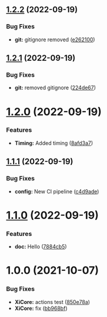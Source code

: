 ## [1.2.2](https://github.com/hww/XiCore/compare/v1.2.1...v1.2.2) (2022-09-19)


### Bug Fixes

* **git:** gitignore removed ([e262100](https://github.com/hww/XiCore/commit/e262100e5c37ae0f55f35f84009b3a376bf4a4e3))

## [1.2.1](https://github.com/hww/XiCore/compare/v1.2.0...v1.2.1) (2022-09-19)


### Bug Fixes

* **git:** removed gitignore ([224de67](https://github.com/hww/XiCore/commit/224de6714de5c1b896df14e4a88d83c111145039))

# [1.2.0](https://github.com/hww/XiCore/compare/v1.1.1...v1.2.0) (2022-09-19)


### Features

* **Timing:** Added timing ([8afd3a7](https://github.com/hww/XiCore/commit/8afd3a7c4104d5b35708c4b03b31b5d0d18cde6c))

## [1.1.1](https://github.com/hww/XiCore/compare/v1.1.0...v1.1.1) (2022-09-19)


### Bug Fixes

* **config:** New CI pipeline ([c4d9ade](https://github.com/hww/XiCore/commit/c4d9ade7b0416a49a9436f3ab37d46630e7de6a1))

# [1.1.0](https://github.com/hww/XiCore/compare/v1.0.0...v1.1.0) (2022-09-19)


### Features

* **doc:** Hello ([7884cb5](https://github.com/hww/XiCore/commit/7884cb5e4200625665cd5885cf55602e644a4d16))

# 1.0.0 (2021-10-07)


### Bug Fixes

* **XiCore:** actions test ([850e78a](https://github.com/hww/XiCore/commit/850e78af5b26a9767b3d5f6abb8cf1f538656b6c))
* **XiCore:** fix ([bb968bf](https://github.com/hww/XiCore/commit/bb968bfdb47bc2707fefe66712c928c3256318d3))
